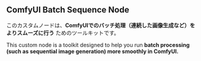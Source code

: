 ## ComfyUI Batch Sequence Node
このカスタムノードは、**ComfyUIでのバッチ処理（連続した画像生成など）をよりスムーズに行う**  ためのツールキットです。

This custom node is a toolkit designed to help you run **batch processing (such as sequential  image generation) more smoothly in ComfyUI.**
